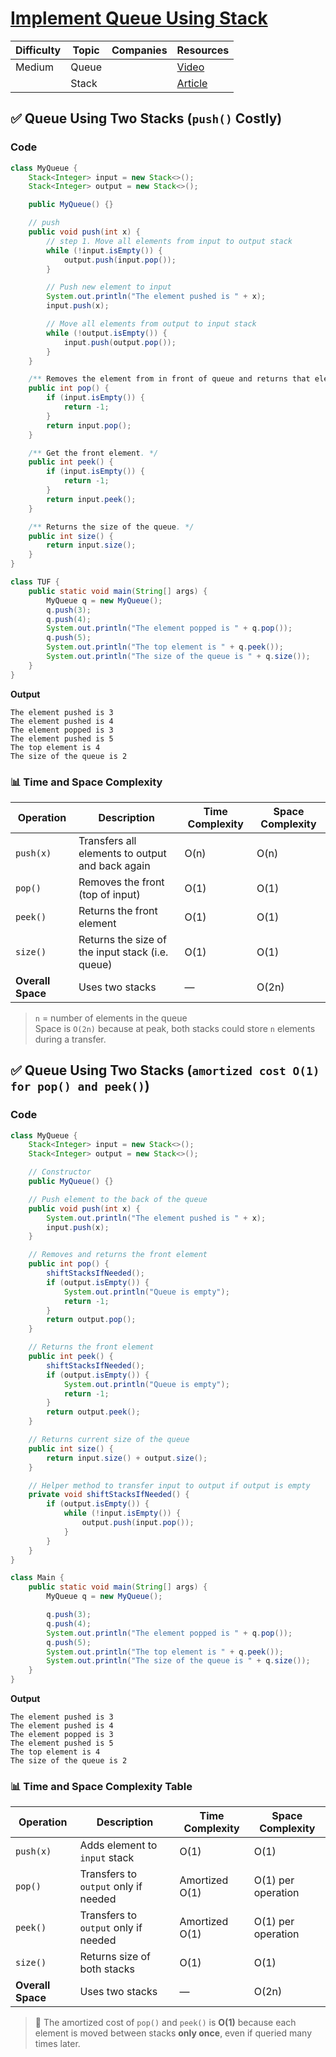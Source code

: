 # [Implement Queue Using Stack](https://leetcode.com/problems/implement-queue-using-stacks/description/)

| Difficulty | Topic        | Companies           | Resources   |
| ---------- | ------------ | ------------------- | ----------- |
| Medium     | Queue        |                     | [Video](https://youtu.be/tqQ5fTamIN4?si=i_8LPsLOovllcoyn)   |
|            | Stack        |                     | [Article]() |


## ✅ Queue Using Two Stacks (`push()` Costly)

### Code
```java
class MyQueue {
    Stack<Integer> input = new Stack<>();
    Stack<Integer> output = new Stack<>();

    public MyQueue() {}

    // push 
    public void push(int x) {
        // step 1. Move all elements from input to output stack
        while (!input.isEmpty()) {
            output.push(input.pop());
        }

        // Push new element to input
        System.out.println("The element pushed is " + x);
        input.push(x);

        // Move all elements from output to input stack
        while (!output.isEmpty()) {
            input.push(output.pop());
        }
    }

    /** Removes the element from in front of queue and returns that element. */
    public int pop() {
        if (input.isEmpty()) {
            return -1;
        }
        return input.pop();
    }

    /** Get the front element. */
    public int peek() {
        if (input.isEmpty()) {
            return -1;
        }
        return input.peek();
    }

    /** Returns the size of the queue. */
    public int size() {
        return input.size();
    }
}

class TUF {
    public static void main(String[] args) {
        MyQueue q = new MyQueue();
        q.push(3);
        q.push(4);
        System.out.println("The element popped is " + q.pop());
        q.push(5);
        System.out.println("The top element is " + q.peek());
        System.out.println("The size of the queue is " + q.size());
    }
}
```
**Output**
```
The element pushed is 3
The element pushed is 4
The element popped is 3
The element pushed is 5
The top element is 4
The size of the queue is 2
```


### 📊 Time and Space Complexity

| **Operation**     | **Description**                                  | **Time Complexity** | **Space Complexity** |
| ----------------- | ------------------------------------------------ | ------------------- | -------------------- |
| `push(x)`         | Transfers all elements to output and back again  | O(n)                | O(n)                 |
| `pop()`           | Removes the front (top of input)                 | O(1)                | O(1)                 |
| `peek()`          | Returns the front element                        | O(1)                | O(1)                 |
| `size()`          | Returns the size of the input stack (i.e. queue) | O(1)                | O(1)                 |
| **Overall Space** | Uses two stacks                                  | —                   | O(2n)                |

> `n` = number of elements in the queue  
> Space is `O(2n)` because at peak, both stacks could store `n` elements during a transfer.



## ✅ Queue Using Two Stacks (`amortized cost O(1) for pop() and peek()`)

### Code
```java
class MyQueue {
    Stack<Integer> input = new Stack<>();
    Stack<Integer> output = new Stack<>();

    // Constructor
    public MyQueue() {}

    // Push element to the back of the queue
    public void push(int x) {
        System.out.println("The element pushed is " + x);
        input.push(x);
    }

    // Removes and returns the front element
    public int pop() {
        shiftStacksIfNeeded();
        if (output.isEmpty()) {
            System.out.println("Queue is empty");
            return -1;
        }
        return output.pop();
    }

    // Returns the front element
    public int peek() {
        shiftStacksIfNeeded();
        if (output.isEmpty()) {
            System.out.println("Queue is empty");
            return -1;
        }
        return output.peek();
    }

    // Returns current size of the queue
    public int size() {
        return input.size() + output.size();
    }

    // Helper method to transfer input to output if output is empty
    private void shiftStacksIfNeeded() {
        if (output.isEmpty()) {
            while (!input.isEmpty()) {
                output.push(input.pop());
            }
        }
    }
}

class Main {
    public static void main(String[] args) {
        MyQueue q = new MyQueue();

        q.push(3);
        q.push(4);
        System.out.println("The element popped is " + q.pop());
        q.push(5);
        System.out.println("The top element is " + q.peek());
        System.out.println("The size of the queue is " + q.size());
    }
}
```

**Output**
```
The element pushed is 3
The element pushed is 4
The element popped is 3
The element pushed is 5
The top element is 4
The size of the queue is 2
```

### 📊 Time and Space Complexity Table

| **Operation**     | **Description**                      | **Time Complexity** | **Space Complexity** |
| ----------------- | ------------------------------------ | ------------------- | -------------------- |
| `push(x)`         | Adds element to `input` stack        | O(1)                | O(1)                 |
| `pop()`           | Transfers to `output` only if needed | Amortized O(1)      | O(1) per operation   |
| `peek()`          | Transfers to `output` only if needed | Amortized O(1)      | O(1) per operation   |
| `size()`          | Returns size of both stacks          | O(1)                | O(1)                 |
| **Overall Space** | Uses two stacks                      | —                   | O(2n)                |

> 🔁 The amortized cost of `pop()` and `peek()` is **O(1)** because each element is moved between stacks **only once**, even if queried many times later.

